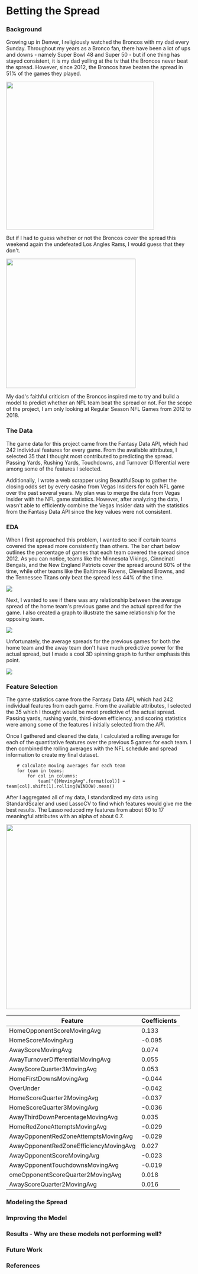 # Betting the Spread

### Background
Growing up in Denver, I religiously watched the Broncos with my dad every Sunday. Throughout my years as a Bronco fan, there have been a lot of ups and downs - namely Super Bowl 48 and Super 50 - but if one thing has stayed consistent, it is my dad yelling at the tv that the Broncos never beat the spread. However, since 2012, the Broncos have beaten the spread in 51% of the games they played.

<img src="./graphs/broncos_against_the_spread.png" width="400">

But if I had to guess whether or not the Broncos cover the spread this weekend again the undefeated Los Angles Rams, I would guess that they don't.

<img src="./images/broncos_spread.png" width="350">

My dad's faithful criticism of the Broncos inspired me to try and build a model to predict whether an NFL team beat the spread or not. For the scope of the project, I am only looking at Regular Season NFL Games from 2012 to 2018.


### The Data

<!-- https://developer.fantasydata.com/docs/services/57a0190935491a1858749954/operations/58137f1c35491a1520575141/console -->
<!-- http://www.vegasinsider.com -->

The game data for this project came from the Fantasy Data API, which had 242 individual features for every game. From the available attributes, I selected 35 that I thought most contributed to predicting the spread. Passing Yards, Rushing Yards, Touchdowns, and Turnover Differential were among some of the features I selected.

Additionally, I wrote a web scrapper using BeautifulSoup to gather the closing odds set by every casino from Vegas Insiders for each NFL game over the past several years. My plan was to merge the data from Vegas Insider with the NFL game statistics. However, after analyzing the data, I wasn't able to efficiently combine the Vegas Insider data with the statistics from the Fantasy Data API since the key values were not consistent.

### EDA

When I first approached this problem, I wanted to see if certain teams covered the spread more consistently than others.  The bar chart below outlines the percentage of games that each team covered the spread since 2012. As you can notice, teams like the Minnesota Vikings, Cinncinati Bengals, and the New England Patriots cover the spread around 60% of the time, while other teams like the Baltimore Ravens, Cleveland Browns, and the Tennessee Titans only beat the spread less 44% of the time.

 <img src="./graphs/beat_the_spread_by_team.png"></br>

Next, I wanted to see if there was any relationship between the average spread of the home team's previous game and the actual spread for the game. I also created a graph to illustrate the same relationship for the opposing team.

 <img src="./graphs/rolling_score_vs_spread.png">

Unfortunately, the average spreads for the previous games for both the home team and the away team don't have much predictive power for the actual spread, but I made a cool 3D spinning graph to further emphasis this point.

 <img src="./graphs/rolling_score_vs_spread.gif">

### Feature Selection
The game statistics came from the Fantasy Data API, which had 242 individual features from each game. From the available attributes, I selected the 35 which I thought would be most predictive of the actual spread. Passing yards, rushing yards, third-down efficiency, and scoring statistics were among some of the features I initially selected from the API.

Once I gathered and cleaned the data, I calculated a rolling average for each of the quantitative features over the previous 5 games for each team. I then combined the rolling averages with the NFL schedule and spread information to create my final dataset.

```
    # calculate moving averages for each team
    for team in teams:
        for col in columns:
            team["{}MovingAvg".format(col)] = team[col].shift(1).rolling(WINDOW).mean()
```

After I aggregated all of my data, I standardized my data using StandardScaler and used LassoCV to find which features would give me the best results. The Lasso reduced my features from about 60  to 17 meaningful attributes with an alpha of about 0.7.

<img src="./graphs/lasso.png" height="500">

| Feature| Coefficients|
|--------|-------|
|HomeOpponentScoreMovingAvg | 0.133 |
|HomeScoreMovingAvg |-0.095 |
|AwayScoreMovingAvg| 0.074|
|AwayTurnoverDifferentialMovingAvg| 0.055|
|AwayScoreQuarter3MovingAvg|0.053|
|HomeFirstDownsMovingAvg|-0.044|
|OverUnder|-0.042|
|HomeScoreQuarter2MovingAvg|-0.037|
|HomeScoreQuarter3MovingAvg|-0.036|
|AwayThirdDownPercentageMovingAvg|0.035|
|HomeRedZoneAttemptsMovingAvg|-0.029|
|AwayOpponentRedZoneAttemptsMovingAvg|-0.029|
|AwayOpponentRedZoneEfficiencyMovingAvg|0.027|
|AwayOpponentScoreMovingAvg|-0.023|
|AwayOpponentTouchdownsMovingAvg|-0.019|
|omeOpponentScoreQuarter2MovingAvg|0.018|
|AwayScoreQuarter2MovingAvg|0.016|

### Modeling the Spread

### Improving the Model

### Results - Why are these models not performing well?

### Future Work

### References
